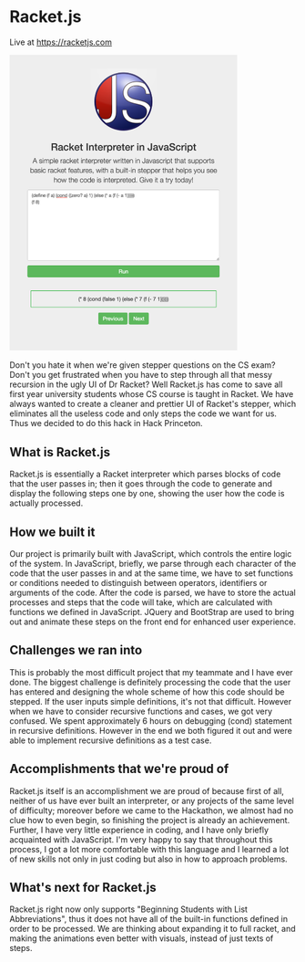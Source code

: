 # Racket.js
Live at https://racketjs.com

<a href="https://racketjs.com"><img src="GitHub/ss1.png" width="400"></a>

Don't you hate it when we're given stepper questions on the CS exam? Don't you get frustrated when you have to step through all that messy recursion in the ugly UI of Dr Racket? Well Racket.js has come to save all first year university students whose CS course is taught in Racket. We have always wanted to create a cleaner and prettier UI of Racket's stepper, which eliminates all the useless code and only steps the code we want for us. Thus we decided to do this hack in Hack Princeton.

## What is Racket.js
Racket.js is essentially a Racket interpreter which parses blocks of code that the user passes in; then it goes through the code to generate and display the following steps one by one, showing the user how the code is actually processed.

## How we built it
Our project is primarily built with JavaScript, which controls the entire logic of the system. In JavaScript, briefly, we parse through each character of the code that the user passes in and at the same time, we have to set functions or conditions needed to distinguish between operators, identifiers or arguments of the code. After the code is parsed, we have to store the actual processes and steps that the code will take, which are calculated with functions we defined in JavaScript. JQuery and BootStrap are used to bring out and animate these steps on the front end for enhanced user experience.

## Challenges we ran into
This is probably the most difficult project that my teammate and I have ever done. The biggest challenge is definitely processing the code that the user has entered and designing the whole scheme of how this code should be stepped. If the user inputs simple definitions, it's not that difficult. However when we have to consider recursive functions and cases, we got very confused. We spent approximately 6 hours on debugging (cond) statement in recursive definitions. However in the end we both figured it out and were able to implement recursive definitions as a test case.

## Accomplishments that we're proud of
Racket.js itself is an accomplishment we are proud of because first of all, neither of us have ever built an interpreter, or any projects of the same level of difficulty; moreover before we came to the Hackathon, we almost had no clue how to even begin, so finishing the project is already an achievement. Further, I have very little experience in coding, and I have only briefly acquainted with JavaScript. I'm very happy to say that throughout this process, I got a lot more comfortable with this language and I learned a lot of new skills not only in just coding but also in how to approach problems.

## What's next for Racket.js
Racket.js right now only supports "Beginning Students with List Abbreviations", thus it does not have all of the built-in functions defined in order to be processed. We are thinking about expanding it to full racket, and making the animations even better with visuals, instead of just texts of steps.
